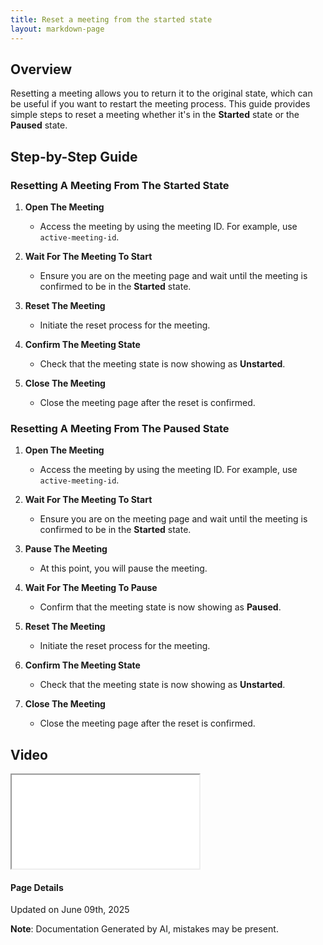 ```yaml
---
title: Reset a meeting from the started state
layout: markdown-page
---
```

## Overview

Resetting a meeting allows you to return it to the original state, which can be useful if you want to restart the meeting process. This guide provides simple steps to reset a meeting whether it's in the **Started** state or the **Paused** state.

## Step-by-Step Guide

### Resetting A Meeting From The Started State

1. **Open The Meeting**
   - Access the meeting by using the meeting ID. For example, use `active-meeting-id`.
   
2. **Wait For The Meeting To Start**
   - Ensure you are on the meeting page and wait until the meeting is confirmed to be in the **Started** state.

3. **Reset The Meeting**
   - Initiate the reset process for the meeting.

4. **Confirm The Meeting State**
   - Check that the meeting state is now showing as **Unstarted**.

5. **Close The Meeting**
   - Close the meeting page after the reset is confirmed.

### Resetting A Meeting From The Paused State

1. **Open The Meeting**
   - Access the meeting by using the meeting ID. For example, use `active-meeting-id`.

2. **Wait For The Meeting To Start**
   - Ensure you are on the meeting page and wait until the meeting is confirmed to be in the **Started** state.

3. **Pause The Meeting**
   - At this point, you will pause the meeting.

4. **Wait For The Meeting To Pause**
   - Confirm that the meeting state is now showing as **Paused**.

5. **Reset The Meeting**
   - Initiate the reset process for the meeting.

6. **Confirm The Meeting State**
   - Check that the meeting state is now showing as **Unstarted**.

7. **Close The Meeting**
   - Close the meeting page after the reset is confirmed.
## Video 
<div class="container my-5">
	<div class="embed-responsive embed-responsive-16by9">
		<iframe class="embed-responsive-item" src="..\media\meetings\reset_a_meeting_from_the\Reset_a_meeting_from_the_started_state.webm" allowfullscreen></iframe>
	</div>
</div>



#### Page Details
Updated on June 09th, 2025

**Note**: Documentation Generated by AI, mistakes may be present.